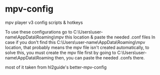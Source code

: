 # mpv-config
mpv player v3 config scripts &amp; hotkeys

To use these configurations go to C:\Users\user-name\AppData\Roaming\mpv this location & paste the needed .conf files
In case if you don't find this C:\Users\user-name\AppData\Roaming\mpv location, that probably means the mpv file isn't created automatically,
to solve this, you must create the mpv file first by going to C:\Users\user-name\AppData\Roaming then, you can paste the needed .confs there.

most of it taken from hl2guide's 
better-mpv-config 
